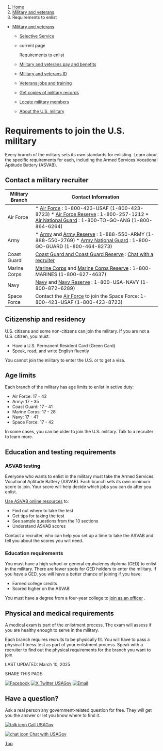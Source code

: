 1. [Home](/)
2. [Military and veterans](/military-and-veterans)
3. Requirements to enlist

* [Military and veterans](/military-and-veterans)
  + [Selective Service](/selective-service)
  + current page

    Requirements to enlist
  + [Military and veterans pay and benefits](/military-pay-benefits)
  + [Military and veterans ID](/military-veterans-id)
  + [Veterans jobs and training](/veteran-jobs-training)
  + [Get copies of military records](/military-records)
  + [Locate military members](/locate-military-members)
  + [About the U.S. military](/us-military)

Requirements to join the U.S. military
======================================

Every branch of the military sets its own standards for enlisting. Learn about the specific requirements for each, including the Armed Services Vocational Aptitude Battery (ASVAB).

**Contact a military recruiter**
--------------------------------

| Military Branch | Contact Information |
| --- | --- |
| Air Force | * [Air Force](https://www.airforce.com/)   : 1-800-423-USAF (1-800-423-8723) * [Air Force Reserve](https://www.airforce.com/ways-to-serve/air-force-reserve)   : 1-800-257-1212 * [Air National Guard](https://www.airforce.com/ways-to-serve/air-national-guard)   : 1-800-TO-GO-ANG (1-800-864-6264) |
| Army | * [Army](https://www.goarmy.com/)   and   [Army Reserve](https://www.goarmy.com/explore-the-army/army-structure/reserve.html)   : 1-888-550-ARMY (1-888-550-2769) * [Army National Guard](https://www.nationalguard.com/)   : 1-800-GO-GUARD (1-800-464-8273) |
| Coast Guard | [Coast Guard and Coast Guard Reserve](https://www.gocoastguard.com/) : [Chat with a recruiter](https://www.gocoastguard.com/connect) |
| Marine Corps | [Marine Corps](https://www.marines.com/) and [Marine Corps Reserve](https://www.marines.com/about-the-marine-corps/marine-corps-structure/marine-corps-reserve.html) : 1-800-MARINES (1-800-627-4637) |
| Navy | [Navy](https://www.navy.com/) and [Navy Reserve](https://www.navy.com/who-we-are/about-navy-reserve/navy-reserve-roles-responsibilities) : 1-800-USA-NAVY (1-800-872-6289) |
| Space Force | Contact the [Air Force](https://www.airforce.com/) to join the Space Force: 1-800-423-USAF (1-800-423-8723) |

**Citizenship and residency**
-----------------------------

U.S. citizens and some non-citizens can join the military. If you are not a U.S. citizen, you must:

* Have a U.S. Permanent Resident Card (Green Card)
* Speak, read, and write English fluently

You cannot join the military to enter the U.S. or to get a visa.

**Age limits**
--------------

Each branch of the military has age limits to enlist in active duty:

* Air Force: 17 - 42
* Army: 17 - 35
* Coast Guard: 17 - 41
* Marine Corps: 17 - 28
* Navy: 17 - 41
* Space Force: 17 - 42

In some cases, you can be older to join the U.S. military. Talk to a recruiter to learn more.

**Education and testing requirements**
--------------------------------------

### ASVAB testing

Everyone who wants to enlist in the military must take the Armed Services Vocational Aptitude Battery (ASVAB). Each branch sets its own minimum score to join. Your score will help decide which jobs you can do after you enlist.

[Use ASVAB online resources](https://www.officialasvab.com/applicants/)
to:

* Find out where to take the test
* Get tips for taking the test
* See sample questions from the 10 sections
* Understand ASVAB scores

Contact a recruiter, who can help you set up a time to take the ASVAB and tell you about the scores you will need.

### Education requirements

You must have a high school or general equivalency diploma (GED) to enlist in the military. There are fewer spots for GED holders to enter the military. If you have a GED, you will have a better chance of joining if you have:

* Earned college credits
* Scored higher on the ASVAB

You must have a degree from a four-year college to
[join as an officer](https://www.todaysmilitary.com/joining-eligibility/becoming-military-officer)
.

**Physical and medical requirements**
-------------------------------------

A medical exam is part of the enlistment process. The exam will assess if you are healthy enough to serve in the military.

Each branch requires recruits to be physically fit. You will have to pass a physical fitness test as part of your enlistment process. Speak with a recruiter to find out the physical requirements for the branch you want to join.

LAST UPDATED:
March 10, 2025

SHARE THIS PAGE:

[![Facebook](/themes/custom/usagov/images/social-media-icons/Facebook_Icon.svg)](https://www.facebook.com/sharer/sharer.php?u=https://www.usa.gov/military-requirements&v=3)
[![X Twitter USAGov](/themes/custom/usagov/images/social-media-icons/X_Twitter_Icon.svg?version=2)](https://twitter.com/intent/tweet?source=webclient&text=https://www.usa.gov/military-requirements)
[![Email](/themes/custom/usagov/images/social-media-icons/Email_Icon.svg?version=2)](mailto:?subject=https://www.usa.gov/military-requirements)

Have a question?
----------------

Ask a real person any government-related question for free. They will get you the answer or let you know where to find it.

[![talk icon](/themes/custom/usagov/images/ICONS_talk.png)
Call USAGov](/phone)

[![chat icon](/themes/custom/usagov/images/ICONS_chat.png)
Chat with USAGov](/chat)

[Top](#main-content)